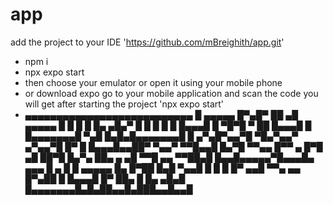 # app

add the project to your IDE 'https://github.com/mBreighith/app.git'

 - npm i
 - npx expo start
 - then choose your emulator or open it using your mobile phone 
 - or download expo go to your mobile application and scan the code you will get after starting the project 'npx expo start'
- ▄▄▄▄▄▄▄▄▄▄▄▄▄▄▄▄▄▄▄▄▄▄▄▄▄▄▄
  █ ▄▄▄▄▄ █▀▄█▀ ██ ▄█ ▄▄▄▄▄ █
  █ █   █ █▄   ▄█▄▀ █ █   █ █
  █ █▄▄▄█ █ ▀█▀█ ▀ ██ █▄▄▄█ █
  █▄▄▄▄▄▄▄█ ▀▄█ █▄█▄█▄▄▄▄▄▄▄█
  █ ▄▀▄█▀▄▄▀█ ▀█▄▀▄▄▀  ▄▀▄▄▀█
  █▀ █ █▄▄▄█▄▄██▀ ▀▄▄▀ ▀▀█▄▄█
  █▄▀█ ▀▀▄▄ █▀▀ ▄ █▀█ ▄█ ██▀█
  █▄▀▄ ██▄ ▄ ▄█ ▀▀█ ▄▄ ▀▀██▄█
  █▄▄█▄▄▄▄▄▀█▄▄▄█▄  ▄▄▄ █ ▄ █
  █ ▄▄▄▄▄ █▄ █▀██   █▄█  ▀▄▄█
  █ █   █ █▀ ▄▄█ ▀▀▄ ▄▄ █▀▄██
  █ █▄▄▄█ █▀ ██▄  █  █▄  ▄█▄█
  █▄▄▄▄▄▄▄█▄█▄██▄▄█▄███▄▄█▄▄█